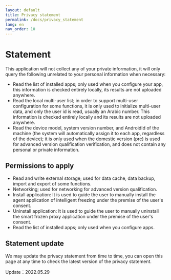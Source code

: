 ```yaml
---
layout: default
title: Privacy statement
permalink: /docs/privacy_statement
lang: en
nav_order: 10
---
```


# Statement

This application will not collect any of your private information, 
it will only query the following unrelated to your personal information when necessary:


* Read the list of installed apps; only used when you configure your app, this information is checked entirely locally, its results are not uploaded anywhere.
* Read the local multi-user list; in order to support multi-user configuration for some functions, it is only used to initialize multi-user data, and only the user id is read, usually an Arabic number. This information is checked entirely locally and its results are not uploaded anywhere.
* Read the device model, system version number, and AndroidId of the machine (the system will automatically assign it to each app, regardless of the device); it is only used when the domestic version (prc) is used for advanced version qualification verification, and does not contain any personal or private information.


## Permissions to apply
* Read and write external storage; used for data cache, data backup, import and export of some functions.
* Networking; used for networking for advanced version qualification.
* Install application: It is used to guide the user to manually install the agent application of intelligent freezing under the premise of the user's consent.
* Uninstall application: It is used to guide the user to manually uninstall the smart frozen proxy application under the premise of the user's consent.
* Read the list of installed apps; only used when you configure apps.

## Statement update

We may update the privacy statement from time to time, you can open this page at any time to check the latest version of the privacy statement.

Update：2022.05.29
